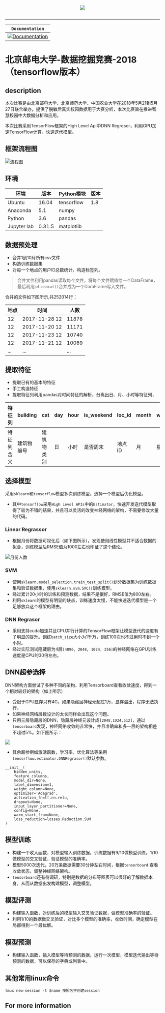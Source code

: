 <div align="center">
  <img src="https://www.tensorflow.org/images/tf_logo_transp.png"><br><br>
</div>

-----------------


| **`Documentation`** |
|-----------------|
| [![Documentation](https://img.shields.io/badge/api-reference-blue.svg)](http://bigdata.bupt.edu.cn) |


# 北京邮电大学-数据挖掘竞赛-2018（tensorflow版本）
## description

本次比赛是由北京邮电大学、北京师范大学、中国农业大学在2018年5月21到5月27日联合举办，提供了脱敏后真实校园数据用于大赛分析，本次比赛旨在推进智慧校园中大数据分析和应用。

本次比赛采用TensorFlow框架的High Level Api中DNN Regresor，利用GPU加速TensorFlow计算，快速迭代模型。

## 框架流程图

![流程图](picture/流程图.svg)

## 环境

| 环境      | 版本 | Python模块    | 版本 |
| ---    | ---    | ---      | --- |
| Ubuntu | 16.04  | tensorflow | 1.8 |
| Anaconda | 5.1 | numpy|
| Python | 3.6 | pandas|
| Jupyter lab | 0.31.5 | matplotlib|

## 数据预处理

- 合并1到10月所有csv文件
- 构造训练数据集
- 对每一个地点的用户ID总数统计，构造标签列。

> 合并文件利用pandas读取每个文件，将每个文件赋值给一个DataFrame，最后利用`pd.concat()`合并成为一个DaraFrame写入文件。

合并的文件如下图所示,共252014行：

|地点|时间|人数|
|-|-|-|
|12|2017-11-28 12|11878|
|12|2017-11-20 12|11171|
|12|2017-11-23 12|10740|
|12|2017-11-21 12|10069|
|...|...|...|

## 提取特征

- 提取已有的基本的特征
- 手工构造特征
- 提取特征列利用pandas对时间特征的解析，分离出日、月、小时等特征列，

| 特征列 |building|cat|day|hour|is_weekend|	loc_id|	month|weekday|
| - | - | - | - | - | - | - | - | - |
|特征列含义|建筑物编号|建筑物类别|日|小时|是否周末|地点ID|月|星期|

## 选择模型

采用`sklearn`和`tensorflow`模型多次训练模型，选择一个模型后优化模型。

- 其中`tensorflow`采用`High Level APIs`中的`Estimator`，快速开发迭代模型取得了较为不错的结果，并且可以灵活的改变神经网络的架构，不需要修改大量的代码。

### Linear Regrassor

- 根据月份将数据可视化后（如下图所示），发现使用线性模型并不适合数据的拟合，训练模型后RMSE值为1000左右也印证了这个结论。

![月份人数](picture/月份人数.png)

### SVM

- 使用`sklearn.model_selection.train_test_split()`划分数据集为训练数据集和验证数据集，使用`sklearn.svm.SVC()`训练模型。
- 经过累计20小时的训练和预测数据，结果不是很好，RMSE值为800左右。
- 利用`sklearn`的模型有明显的缺点，训练速度太慢，不能快速迭代模型是一个足够放弃这个框架的理由。

### DNN Regrasor

- 采用支持cuda加速并且CPU并行计算的TensorFlow框架让模型迭代的速度有了明显的提升。训练`batch_size`大小为1千万，训练100次也不过用时不到一个小时。
- 经过实际测试隐藏层为4层`[4096, 2048, 1024, 256]`的神经网络在GPU训练速度是CPU的30倍左右。

## DNN超参选择

DNN架构方面尝试了多种不同的架构，利用Tensorboard查看收敛速度，得到一个相对较好的架构（如上所示）

- 受限于GPU显存只有4G，如果隐藏层神经元超过1万，显存溢出，程序无法执行。
- 如果神经网络层数设计的太长同样会出现这个问题。
- 只用三层隐藏层的DNN，隐藏层神经元设计成`[2048,1024,512]`，通过`tensorboard`发现，神经网络收敛的非常快，并且准确率和多一层的架构相差不超过5%。如下图所示：

![](/picture/tensorboard.png)

- 其余超参例如激活函数，学习率，优化算法等采用`tensorflow.estimator.DNNRegrasor()`默认参数。
```
__init__(
    hidden_units,
    feature_columns,
    model_dir=None,
    label_dimension=1,
    weight_column=None,
    optimizer='Adagrad',
    activation_fn=tf.nn.relu,
    dropout=None,
    input_layer_partitioner=None,
    config=None,
    warm_start_from=None,
    loss_reduction=losses.Reduction.SUM
)

```

## 模型训练

- 构建一个收入函数，对模型输入训练数据，训练数据有9/10做模型训练，1/10做模型的交叉验证，验证模型的准确率。
- 模型5000次迭代，20万条数据需要30分钟左右时间，根据`tensorboard` 查看收敛状态，调整神经网络架构。
- `tensorboard`还有待调研，特别是数据的分布等图表可以很好的了解数据本身，从而从数据出发构建模型，调整模型。

## 模型评测

- 构建输入函数，对训练后的模型输入交叉验证数据，做模型准确率的验证。
- 利用1/10的数据做交叉验证，对比多个模型的准确率，收敛时间，确定模型在局部得到一个最优解。

## 模型预测

- 构建输入函数，输入模型等待预测的数据，运行一次模型，模型迭代输出等待预测的数据，可以保存的字典或列表中。

## 其他常用linux命令

```
tmux new-session -t $name 按照名字创建session
```

## For more information